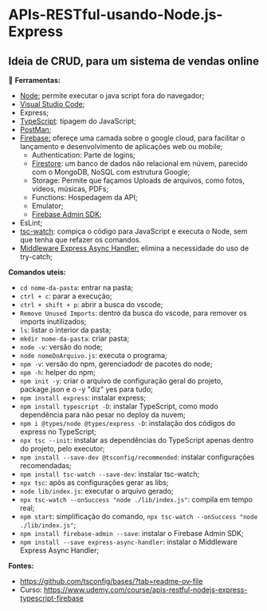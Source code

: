 # APIs-RESTful-usando-Node.js-Express
## Ideia de CRUD, para um sistema de vendas online

:wrench: **Ferramentas:**
  - [Node:](https://nodejs.org/en/download) permite executar o java script fora do navegador;
  - [Visual Studio Code](https://code.visualstudio.com/download);
  - Express;
  - [TypeScript](https://nodejs.org/en/learn/typescript/introduction): tipagem do JavaScript;
  - [PostMan](https://www.postman.com/downloads/);
  - [Firebase:](https://firebase.google.com/?hl=pt-br) ofereçe uma camada sobre o google cloud, para facilitar o lançamento e desenvolvimento de aplicações web ou mobile;
      - Authentication: Parte de logins;
      - [Firestore](https://firebase.google.com/docs/firestore/manage-data/add-data?hl=pt-br&authuser=2#node.js): um banco de dados não relacional em núvem, parecido com o MongoDB, NoSQL com estrutura Google;
      - Storage: Permite que façamos Uploads de arquivos, como fotos, vídeos, músicas, PDFs;
      - Functions: Hospedagem da API;
      - Emulator;
	  - [Firebase Admin SDK](https://firebase.google.com/docs/admin/setup?authuser=2&hl=pt-br);
  - EsLint;
  - [tsc-watch](https://www.npmjs.com/package/tsc-watch): compiça o código para JavaScript e executa o Node, sem que tenha que refazer os comandos.
  - [Middleware Express Async Handler:](https://www.npmjs.com/package/express-async-handler) elimina a necessidade do uso de try-catch;

**Comandos uteis:**

- ```cd nome-da-pasta```: entrar na pasta;
- ```ctrl + c```: parar a execução;
- ```ctrl + shift + p```: abrir a busca do vscode;
- ```Remove Unused Imports```: dentro da busca do vscode, para remover os imports inutilizados;
- ```ls```: listar o interior da pasta;
- ```mkdir nome-da-pasta```: criar pasta;
- ```node -v```: versão do node;
- ```node nomeDoArquivo.js```: executa o programa;
- ```npm -v```: versão do npm, gerenciadodr de pacotes do node;
- ```npm -h```: helper do npm;
- ```npm init -y```: criar o arquivo de configuração geral do projeto, package.json e o -y "diz" yes para tudo;
- ```npm install express```: instalar express;
- ```npm install typescript -D```: instalar TypeScript, como modo dependência para não pesar no deploy da nuvem;
- ```npm i @types/node @types/express -D```: instalação dos códigos do express no TypeScript; 
- ```npx tsc --init```: instalar as dependências do TypeScript apenas dentro do projeto, pelo executor;
- ```npm install --save-dev @tsconfig/recommended```: instalar configurações recomendadas;
- ```npm install tsc-watch --save-dev```: instalar tsc-watch;
- ```npx tsc```: após as configurações gerar as libs;
- ```node lib/index.js```: executar o arquivo gerado;
- ```npx tsc-watch --onSuccess "node ./lib/index.js"```: compila em tempo real;
- ```npm start```: simplificação do comando, ```npx tsc-watch --onSuccess "node ./lib/index.js"```;
- ```npm install firebase-admin --save```: instalar o Firebase Admin SDK;
- ```npm install --save express-async-handler```: instalar o Middleware Express Async Handler;

**Fontes:**
  - https://github.com/tsconfig/bases/?tab=readme-ov-file
  - Curso: https://www.udemy.com/course/apis-restful-nodejs-express-typescript-firebase
